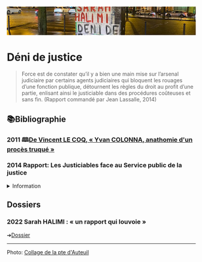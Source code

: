 ![image-mise-en-avant](../_aux/SHdeni_Commons.png)

# Déni de justice

>Force est de constater qu’il y a bien une main mise sur l’arsenal judiciaire par certains agents judiciaires qui bloquent les rouages d’une fonction publique, détournent les règles du droit au profit d’une partie, enlisant ainsi le justiciable dans des procédures coûteuses et sans fin. (Rapport commandé par Jean Lassalle, 2014)

## 📚Bibliographie

### <a id="vlc"></a> 2011 🕮[De Vincent LE COQ, « Yvan COLONNA, anathomie d'un procès truqué »](https://books.google.com/books?id=bWViHTyKsNMC&pg=PT1&lpg=PT1&dq=yvan+colonna+anatomie+d%27un+proc%C3%A8s+truqu%C3%A9+vincent+le+coq&source=bl&ots=HdTpJOZnGL&sig=ACfU3U1IjMhOH0vt3sNv9elFgqDoSx63Dw&hl=en&sa=X&ved=2ahUKEwin0aLHxaz2AhXtTN8KHbQyAeA4FBDoAXoECCQQAw#v=onepage&q=yvan%20colonna%20anatomie%20d'un%20proc%C3%A8s%20truqu%C3%A9%20vincent%20le%20coq&f=false)

### <a id="jl2014"></a>2014 Rapport: Les Justiciables face au Service public de la justice
<details><summary>Information</summary>

* Sponsor: [le député Jean Lassalle](https://twitter.com/jeanlassalle)
* Auteur: Nadya Saidi & [Antoine Fontaine](https://antoinefontaine.re/)
* [pdf](../pieces/identifiant/56739858)
</details>

## Dossiers
### 2022 Sarah HALIMI : « un rapport qui louvoie »
➔[Dossier](shalimi.md)

---
Photo: [Collage de la pte d'Auteuil](attrib.md#SHdeni)

